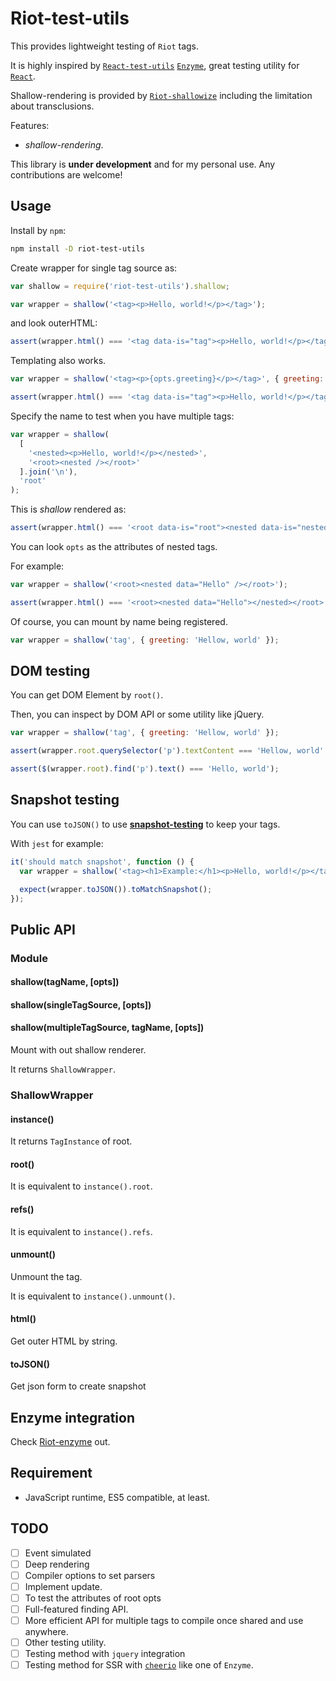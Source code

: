Riot-test-utils
===============

This provides lightweight testing of `Riot` tags.

It is highly inspired by [`React-test-utils`](https://reactjs.org/docs/test-utils.html) [`Enzyme`](https://github.com/airbnb/enzyme), great testing utility for [`React`](https://reactjs.org/).

Shallow-rendering is provided by [`Riot-shallowize`](https://www.npmjs.com/package/riot-shallowize) including the limitation about transclusions.

Features:

- *shallow-rendering*.

This library is **under development** and for my personal use. Any contributions are welcome!

Usage
-----

Install by `npm`:

```bash
npm install -D riot-test-utils
```

Create wrapper for single tag source as:

```js
var shallow = require('riot-test-utils').shallow;

var wrapper = shallow('<tag><p>Hello, world!</p></tag>');
```

and look outerHTML:

```js
assert(wrapper.html() === '<tag data-is="tag"><p>Hello, world!</p></tag>');
```

Templating also works.

```js
var wrapper = shallow('<tag><p>{opts.greeting}</p></tag>', { greeting: 'Hello, world!' });

assert(wrapper.html() === '<tag data-is="tag"><p>Hello, world!</p></tag>');
```

Specify the name to test when you have multiple tags:

```js
var wrapper = shallow(
  [
    '<nested><p>Hello, world!</p></nested>',
    '<root><nested /></root>'
  ].join('\n'),
  'root'
);
```

This is *shallow* rendered as:

```js
assert(wrapper.html() === '<root data-is="root"><nested data-is="nested"></nested></root>');
```

You can look `opts` as the attributes of nested tags.

For example:

```js
var wrapper = shallow('<root><nested data="Hello" /></root>');

assert(wrapper.html() === '<root><nested data="Hello"></nested></root>');
```
Of course, you can mount by name being registered.

```js
var wrapper = shallow('tag', { greeting: 'Hellow, world' });
```

DOM testing
-----------

You can get DOM Element by `root()`.

Then, you can inspect by DOM API or some utility like jQuery.

```js
var wrapper = shallow('tag', { greeting: 'Hellow, world' });

assert(wrapper.root.querySelector('p').textContent === 'Hellow, world' );

assert($(wrapper.root).find('p').text() === 'Hello, world');
```

Snapshot testing
----------------

You can use `toJSON()` to use **[snapshot-testing](https://facebook.github.io/jest/docs/en/snapshot-testing.html)**
to keep your tags.

With `jest` for example:

```js
it('should match snapshot', function () {
  var wrapper = shallow('<tag><h1>Example:</h1><p>Hello, world!</p></tag>');

  expect(wrapper.toJSON()).toMatchSnapshot();
});
```

Public API
----------

### Module
#### shallow(tagName, [opts])
#### shallow(singleTagSource, [opts])
#### shallow(multipleTagSource, tagName, [opts])

Mount with out shallow renderer.

It returns `ShallowWrapper`.

### ShallowWrapper

#### instance()

It returns `TagInstance` of root.

#### root()

It is equivalent to `instance().root`.

#### refs()

It is equivalent to `instance().refs`.

#### unmount()

Unmount the tag.

It is equivalent to `instance().unmount()`.

#### html()

Get outer HTML by string.

#### toJSON()

Get json form to create snapshot

Enzyme integration
------------------

Check [Riot-enzyme](https://www.npmjs.com/package/riot-enzyme) out.

Requirement
-----------

- JavaScript runtime, ES5 compatible, at least.

TODO
----

- [ ] Event simulated
- [ ] Deep rendering
- [ ] Compiler options to set parsers
- [ ] Implement update.
- [ ] To test the attributes of root opts
- [ ] Full-featured finding API.
- [ ] More efficient API for multiple tags to compile once shared and use anywhere.
- [ ] Other testing utility.
- [ ] Testing method with `jquery` integration
- [ ] Testing method for SSR with [`cheerio`](https://github.com/cheeriojs/cheerio) like one of `Enzyme`.
